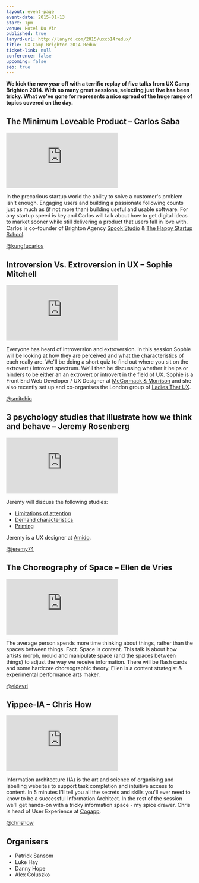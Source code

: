 ```yaml
---
layout: event-page
event-date: 2015-01-13
start: 7pm
venue: Hotel Du Vin
published: true
lanyrd-url: http://lanyrd.com/2015/uxcb14redux/
title: UX Camp Brighton 2014 Redux
ticket-link: null
conference: false
upcoming: false
seo: true
---
```

**We kick the new year off with a terrific replay of five talks from UX Camp Brighton 2014. With so many great sessions, selecting just five has been tricky. What we've gone for represents a nice spread of the huge range of topics covered on the day.**

## The Minimum Loveable Product – Carlos Saba

<div class="responsive-height-limiter"><div class="embed-container hd"><iframe src="https://www.youtube.com/embed/hFF3E6B5ixk" frameborder="0" scrolling="no" allowfullscreen></iframe></div></div>

In the precarious startup world the ability to solve a customer's problem isn't enough. Engaging users and building a passionate following counts just as much as (if not more than) building useful and usable software. For any startup speed is key and Carlos will talk about how to get digital ideas to market sooner while still delivering a product that users fall in love with. Carlos is co–founder of Brighton Agency [Spook Studio](http://www.spookstudio.com/) & [The Happy Startup School](http://thehappystartupschool.com/). 

[@kungfucarlos](http://twitter.com/kungfucarlos)

## Introversion Vs. Extroversion in UX – Sophie Mitchell

<div class="responsive-height-limiter"><div class="embed-container hd"><iframe src="https://www.youtube.com/embed/ngWc3Wa_fWs" frameborder="0" scrolling="no" allowfullscreen></iframe></div></div>

Everyone has heard of introversion and extroversion. In this session Sophie will be looking at how they are perceived and what the characteristics of each really are. We'll be doing a short quiz to find out where you sit on the extrovert / introvert spectrum. We'll then be discussing whether it helps or hinders to be either an an extrovert or introvert in the field of UX. Sophie is a Front End Web Developer / UX Designer at [McCormack & Morrison](http://www.mccormackmorrison.com) and she also recently set up and co-organises the London group of [Ladies That UX](http://www.ladiesthatux.com/).

[@smitchio](https://twitter.com/smitchio)

## 3 psychology studies that illustrate how we think and behave – Jeremy Rosenberg

<div class="responsive-height-limiter"><div class="embed-container hd"><iframe src="https://www.youtube.com/embed/4L1FaCcRE54" frameborder="0" scrolling="no" allowfullscreen></iframe></div></div>

Jeremy will discuss the following studies:

* [Limitations of attention](http://link.springer.com/article/10.3758/BF03214339)
* [Demand characteristics](http://www.psych.upenn.edu/history/orne/orne1962amerpsychol776783.html)
* [Priming](http://www.epjournal.net/articles/human-vocabulary-use-as-display/)

Jeremy is a UX designer at [Amido](http://www.amido.com/).

[@jeremy74](http://twitter.com/Jeremy74)

## The Choreography of Space – Ellen de Vries

<div class="responsive-height-limiter"><div class="embed-container hd"><iframe src="https://www.youtube.com/embed/DZQrMqJcfm4" frameborder="0" scrolling="no" allowfullscreen></iframe></div></div>

The average person spends more time thinking about things, rather than the spaces between things. Fact. Space is content. This talk is about how artists morph, mould and manipulate space (and the spaces between things) to adjust the way we receive information. There will be flash cards and some hardcore choreographic theory. Ellen is a content strategist & experimental performance arts maker.

[@eldevri](http://twitter.com/eldevri)

## Yippee-IA – Chris How

<div class="responsive-height-limiter"><div class="embed-container hd"><iframe src="https://www.youtube.com/embed/TsH8y5fbfX8" frameborder="0" scrolling="no" allowfullscreen></iframe></div></div>

Information architecture (IA) is the art and science of organising and labelling websites to support task completion and intuitive access to content. In 5 minutes I'll tell you all the secrets and skills you'll ever need to know to be a successful Information Architect. In the rest of the session we'll get hands-on with a tricky information space - my spice drawer. Chris is head of User Experience at [Cogapp](http://www.cogapp.com/).

[@chrishow](http://twitter.com/chrishow)

## Organisers

* Patrick Sansom
* Luke Hay
* Danny Hope
* Alex Goluszko